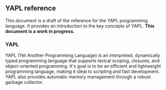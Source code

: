 ## YAPL reference

This document is a draft of the reference for the YAPL programming language. It provides an introduction to the key 
concepts of YAPL. **This document is a work in progress.**

### YAPL

YAPL (Yet Another Programming Language) is an interpreted, dynamically typed programming language that supports lexical 
scoping, closures, and object-oriented programming. It's goal is to be an efficient and lightweight programming 
language, making it ideal to scripting and fast development. YAPL also provides automatic memory management through a 
robust garbage collector.
